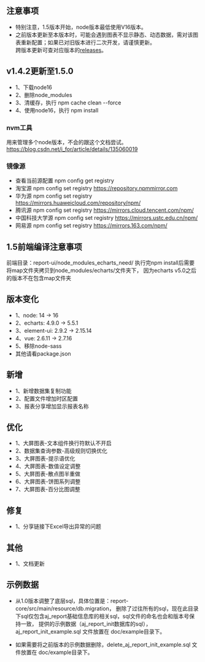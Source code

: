## 注意事项

- 特别注意，1.5版本开始，node版本最低使用V16版本。
- 之前版本更新至本版本时，可能会遇到图表不显示静态、动态数据，需对该图表重新配置；如果已对旧版本进行二次开发，请谨慎更新。<br>
  跨版本更新可查对应版本的[releases](https://gitee.com/anji-plus/report/releases)。<br>

  
## v1.4.2更新至1.5.0

- 1、下载node16
- 2、删除node_modules
- 3、清缓存，执行 npm cache clean --force
- 4、使用node16，执行 npm install

### nvm工具
用来管理多个node版本，不会的跟这个文档尝试。
https://blog.csdn.net/i_for/article/details/135060019

### 镜像源
- 查看当前源配置
  npm config get registry
- 淘宝源
  npm config set registry https://repository.npmmirror.com
- 华为源
  npm config set registry https://mirrors.huaweicloud.com/repository/npm/
- 腾讯源
  npm config set registry https://mirrors.cloud.tencent.com/npm/
- 中国科技大学源
  npm config set registry https://mirrors.ustc.edu.cn/npm/
- 网易源
  npm config set registry https://mirrors.163.com/npm/


## 1.5前端编译注意事项
前端目录：report-ui/node_modules_echarts_need/
执行完npm install后需要将map文件夹拷贝到node_modules/echarts/文件夹下，
因为echarts v5.0之后的版本不在包含map文件夹


## 版本变化
- 1、node: 14 -> 16
- 2、echarts: 4.9.0 -> 5.5.1
- 3、element-ui: 2.9.2 -> 2.15.14
- 4、vue: 2.6.11 -> 2.7.16
- 5、移除node-sass
- 其他请看package.json


## 新增

- 1、新增数据集复制功能
- 2、配置文件增加时区配置
- 3、报表分享增加显示报表名称


## 优化

- 1、大屏图表-文本组件换行符默认不开启
- 2、数据集查询参数-高级规则切换优化
- 3、大屏图表-提示语优化
- 4、大屏图表-数值设定调整
- 5、大屏图表-散点图半重做
- 6、大屏图表-饼图系列调整
- 7、大屏图表-百分比图调整

## 修复
- 1、分享链接下Excel导出异常的问题

## 其他

- 1、文档更新

## 示例数据

- 从1.0版本调整了底层sql，具体位置是：report-core/src/main/resource/db.migration，
  删除了过往所有的sql，现在此目录下sql仅包含aj_report基础信息库的相关sql，sql文件的命名也会和版本号保持一致，
  提供的示例数据（aj_report_init数据库的sql），aj_report_init_example.sql 文件放置在 doc/example目录下。

- 如果需要将之前版本的示例数据删除，delete_aj_report_init_example.sql 文件放置在 doc/example目录下。

